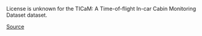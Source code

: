 License is unknown for the TICaM: A Time-of-flight In-car Cabin Monitoring Dataset dataset.

[Source](https://vizta-tof.kl.dfki.de/cabin-dataset/)
